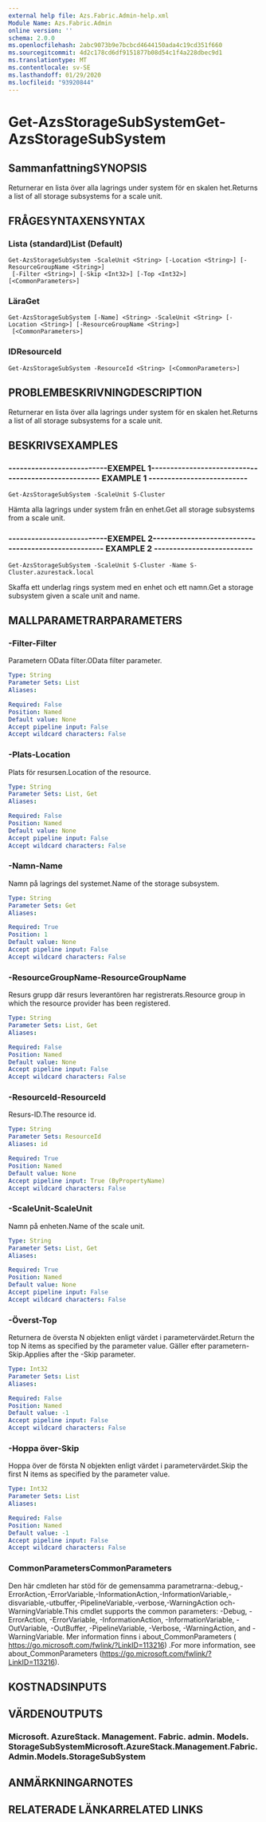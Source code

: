 ```yaml
---
external help file: Azs.Fabric.Admin-help.xml
Module Name: Azs.Fabric.Admin
online version: ''
schema: 2.0.0
ms.openlocfilehash: 2abc9073b9e7bcbcd4644150ada4c19cd351f660
ms.sourcegitcommit: 4d2c178cd6df9151877b08d54c1f4a228dbec9d1
ms.translationtype: MT
ms.contentlocale: sv-SE
ms.lasthandoff: 01/29/2020
ms.locfileid: "93920844"
---
```

# <span data-ttu-id="7fcda-101">Get-AzsStorageSubSystem</span><span class="sxs-lookup"><span data-stu-id="7fcda-101">Get-AzsStorageSubSystem</span></span>

## <span data-ttu-id="7fcda-102">Sammanfattning</span><span class="sxs-lookup"><span data-stu-id="7fcda-102">SYNOPSIS</span></span>
<span data-ttu-id="7fcda-103">Returnerar en lista över alla lagrings under system för en skalen het.</span><span class="sxs-lookup"><span data-stu-id="7fcda-103">Returns a list of all storage subsystems for a scale unit.</span></span>

## <span data-ttu-id="7fcda-104">FRÅGESYNTAXEN</span><span class="sxs-lookup"><span data-stu-id="7fcda-104">SYNTAX</span></span>

### <span data-ttu-id="7fcda-105">Lista (standard)</span><span class="sxs-lookup"><span data-stu-id="7fcda-105">List (Default)</span></span>
```
Get-AzsStorageSubSystem -ScaleUnit <String> [-Location <String>] [-ResourceGroupName <String>]
 [-Filter <String>] [-Skip <Int32>] [-Top <Int32>] [<CommonParameters>]
```

### <span data-ttu-id="7fcda-106">Lära</span><span class="sxs-lookup"><span data-stu-id="7fcda-106">Get</span></span>
```
Get-AzsStorageSubSystem [-Name] <String> -ScaleUnit <String> [-Location <String>] [-ResourceGroupName <String>]
 [<CommonParameters>]
```

### <span data-ttu-id="7fcda-107">ID</span><span class="sxs-lookup"><span data-stu-id="7fcda-107">ResourceId</span></span>
```
Get-AzsStorageSubSystem -ResourceId <String> [<CommonParameters>]
```

## <span data-ttu-id="7fcda-108">PROBLEMBESKRIVNING</span><span class="sxs-lookup"><span data-stu-id="7fcda-108">DESCRIPTION</span></span>
<span data-ttu-id="7fcda-109">Returnerar en lista över alla lagrings under system för en skalen het.</span><span class="sxs-lookup"><span data-stu-id="7fcda-109">Returns a list of all storage subsystems for a scale unit.</span></span>

## <span data-ttu-id="7fcda-110">BESKRIVS</span><span class="sxs-lookup"><span data-stu-id="7fcda-110">EXAMPLES</span></span>

### <span data-ttu-id="7fcda-111">--------------------------EXEMPEL 1--------------------------</span><span class="sxs-lookup"><span data-stu-id="7fcda-111">-------------------------- EXAMPLE 1 --------------------------</span></span>
```
Get-AzsStorageSubSystem -ScaleUnit S-Cluster
```

<span data-ttu-id="7fcda-112">Hämta alla lagrings under system från en enhet.</span><span class="sxs-lookup"><span data-stu-id="7fcda-112">Get all storage subsystems from a scale unit.</span></span>

### <span data-ttu-id="7fcda-113">--------------------------EXEMPEL 2--------------------------</span><span class="sxs-lookup"><span data-stu-id="7fcda-113">-------------------------- EXAMPLE 2 --------------------------</span></span>
```
Get-AzsStorageSubSystem -ScaleUnit S-Cluster -Name S-Cluster.azurestack.local
```

<span data-ttu-id="7fcda-114">Skaffa ett underlag rings system med en enhet och ett namn.</span><span class="sxs-lookup"><span data-stu-id="7fcda-114">Get a storage subsystem given a scale unit and name.</span></span>

## <span data-ttu-id="7fcda-115">MALLPARAMETRAR</span><span class="sxs-lookup"><span data-stu-id="7fcda-115">PARAMETERS</span></span>

### <span data-ttu-id="7fcda-116">-Filter</span><span class="sxs-lookup"><span data-stu-id="7fcda-116">-Filter</span></span>
<span data-ttu-id="7fcda-117">Parametern OData filter.</span><span class="sxs-lookup"><span data-stu-id="7fcda-117">OData filter parameter.</span></span>

```yaml
Type: String
Parameter Sets: List
Aliases:

Required: False
Position: Named
Default value: None
Accept pipeline input: False
Accept wildcard characters: False
```

### <span data-ttu-id="7fcda-118">-Plats</span><span class="sxs-lookup"><span data-stu-id="7fcda-118">-Location</span></span>
<span data-ttu-id="7fcda-119">Plats för resursen.</span><span class="sxs-lookup"><span data-stu-id="7fcda-119">Location of the resource.</span></span>

```yaml
Type: String
Parameter Sets: List, Get
Aliases:

Required: False
Position: Named
Default value: None
Accept pipeline input: False
Accept wildcard characters: False
```

### <span data-ttu-id="7fcda-120">-Namn</span><span class="sxs-lookup"><span data-stu-id="7fcda-120">-Name</span></span>
<span data-ttu-id="7fcda-121">Namn på lagrings del systemet.</span><span class="sxs-lookup"><span data-stu-id="7fcda-121">Name of the storage subsystem.</span></span>

```yaml
Type: String
Parameter Sets: Get
Aliases:

Required: True
Position: 1
Default value: None
Accept pipeline input: False
Accept wildcard characters: False
```

### <span data-ttu-id="7fcda-122">-ResourceGroupName</span><span class="sxs-lookup"><span data-stu-id="7fcda-122">-ResourceGroupName</span></span>
<span data-ttu-id="7fcda-123">Resurs grupp där resurs leverantören har registrerats.</span><span class="sxs-lookup"><span data-stu-id="7fcda-123">Resource group in which the resource provider has been registered.</span></span>

```yaml
Type: String
Parameter Sets: List, Get
Aliases:

Required: False
Position: Named
Default value: None
Accept pipeline input: False
Accept wildcard characters: False
```

### <span data-ttu-id="7fcda-124">-ResourceId</span><span class="sxs-lookup"><span data-stu-id="7fcda-124">-ResourceId</span></span>
<span data-ttu-id="7fcda-125">Resurs-ID.</span><span class="sxs-lookup"><span data-stu-id="7fcda-125">The resource id.</span></span>

```yaml
Type: String
Parameter Sets: ResourceId
Aliases: id

Required: True
Position: Named
Default value: None
Accept pipeline input: True (ByPropertyName)
Accept wildcard characters: False
```

### <span data-ttu-id="7fcda-126">-ScaleUnit</span><span class="sxs-lookup"><span data-stu-id="7fcda-126">-ScaleUnit</span></span>
<span data-ttu-id="7fcda-127">Namn på enheten.</span><span class="sxs-lookup"><span data-stu-id="7fcda-127">Name of the scale unit.</span></span>

```yaml
Type: String
Parameter Sets: List, Get
Aliases:

Required: True
Position: Named
Default value: None
Accept pipeline input: False
Accept wildcard characters: False
```

### <span data-ttu-id="7fcda-128">-Överst</span><span class="sxs-lookup"><span data-stu-id="7fcda-128">-Top</span></span>
<span data-ttu-id="7fcda-129">Returnera de översta N objekten enligt värdet i parametervärdet.</span><span class="sxs-lookup"><span data-stu-id="7fcda-129">Return the top N items as specified by the parameter value.</span></span>
<span data-ttu-id="7fcda-130">Gäller efter parametern-Skip.</span><span class="sxs-lookup"><span data-stu-id="7fcda-130">Applies after the -Skip parameter.</span></span>

```yaml
Type: Int32
Parameter Sets: List
Aliases:

Required: False
Position: Named
Default value: -1
Accept pipeline input: False
Accept wildcard characters: False
```

### <span data-ttu-id="7fcda-131">-Hoppa över</span><span class="sxs-lookup"><span data-stu-id="7fcda-131">-Skip</span></span>
<span data-ttu-id="7fcda-132">Hoppa över de första N objekten enligt värdet i parametervärdet.</span><span class="sxs-lookup"><span data-stu-id="7fcda-132">Skip the first N items as specified by the parameter value.</span></span>

```yaml
Type: Int32
Parameter Sets: List
Aliases:

Required: False
Position: Named
Default value: -1
Accept pipeline input: False
Accept wildcard characters: False
```

### <span data-ttu-id="7fcda-133">CommonParameters</span><span class="sxs-lookup"><span data-stu-id="7fcda-133">CommonParameters</span></span>
<span data-ttu-id="7fcda-134">Den här cmdleten har stöd för de gemensamma parametrarna:-debug,-ErrorAction,-ErrorVariable,-InformationAction,-InformationVariable,-disvariable,-utbuffer,-PipelineVariable,-verbose,-WarningAction och-WarningVariable.</span><span class="sxs-lookup"><span data-stu-id="7fcda-134">This cmdlet supports the common parameters: -Debug, -ErrorAction, -ErrorVariable, -InformationAction, -InformationVariable, -OutVariable, -OutBuffer, -PipelineVariable, -Verbose, -WarningAction, and -WarningVariable.</span></span> <span data-ttu-id="7fcda-135">Mer information finns i about_CommonParameters ( https://go.microsoft.com/fwlink/?LinkID=113216) .</span><span class="sxs-lookup"><span data-stu-id="7fcda-135">For more information, see about_CommonParameters (https://go.microsoft.com/fwlink/?LinkID=113216).</span></span>

## <span data-ttu-id="7fcda-136">KOSTNADS</span><span class="sxs-lookup"><span data-stu-id="7fcda-136">INPUTS</span></span>

## <span data-ttu-id="7fcda-137">VÄRDEN</span><span class="sxs-lookup"><span data-stu-id="7fcda-137">OUTPUTS</span></span>

### <span data-ttu-id="7fcda-138">Microsoft. AzureStack. Management. Fabric. admin. Models. StorageSubSystem</span><span class="sxs-lookup"><span data-stu-id="7fcda-138">Microsoft.AzureStack.Management.Fabric.Admin.Models.StorageSubSystem</span></span>
## <span data-ttu-id="7fcda-139">ANMÄRKNINGAR</span><span class="sxs-lookup"><span data-stu-id="7fcda-139">NOTES</span></span>

## <span data-ttu-id="7fcda-140">RELATERADE LÄNKAR</span><span class="sxs-lookup"><span data-stu-id="7fcda-140">RELATED LINKS</span></span>
